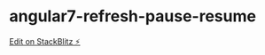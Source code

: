# angular7-refresh-pause-resume

[Edit on StackBlitz ⚡️](https://stackblitz.com/edit/angular7-refresh-pause-resume)